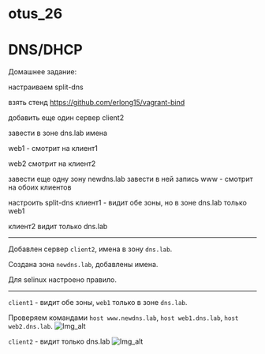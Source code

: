 # otus_26
# DNS/DHCP

Домашнее задание: 

настраиваем split-dns

взять стенд https://github.com/erlong15/vagrant-bind

добавить еще один сервер client2

завести в зоне dns.lab имена

web1 - смотрит на клиент1

web2 смотрит на клиент2

завести еще одну зону newdns.lab
завести в ней запись
www - смотрит на обоих клиентов

настроить split-dns
клиент1 - видит обе зоны, но в зоне dns.lab только web1

клиент2 видит только dns.lab

_______________________________________________________________________________________________________________________

Добавлен сервер ```client2```, имена в зону ```dns.lab```.

Создана зона ```newdns.lab```, добавлены имена.

Для selinux настроено правило.

_______________________________________________________________________________________________________________________

```client1``` - видит обе зоны, ```web1``` только в зоне ```dns.lab```.

Проверяем командами ```host www.newdns.lab```, ```host web1.dns.lab```, ```host web2.dns.lab```.
![Img_alt](https://github.com/Edo1993/otus_26/blob/master/261.png)

```client2``` - видит только dns.lab
![Img_alt](https://github.com/Edo1993/otus_26/blob/master/262.png)
